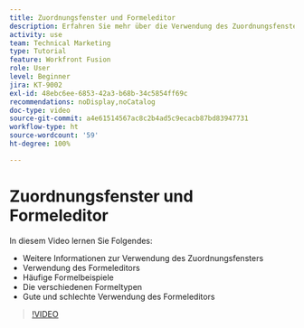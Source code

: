 ```yaml
---
title: Zuordnungsfenster und Formeleditor
description: Erfahren Sie mehr über die Verwendung des Zuordnungsfensters, des Formeleditors und häufige Formelbeispiele in [!DNL Adobe Workfront Fusion].
activity: use
team: Technical Marketing
type: Tutorial
feature: Workfront Fusion
role: User
level: Beginner
jira: KT-9002
exl-id: 48ebc6ee-6853-42a3-b68b-34c5854ff69c
recommendations: noDisplay,noCatalog
doc-type: video
source-git-commit: a4e61514567ac8c2b4ad5c9ecacb87bd83947731
workflow-type: ht
source-wordcount: '59'
ht-degree: 100%

---
```


# Zuordnungsfenster und Formeleditor

In diesem Video lernen Sie Folgendes:

* Weitere Informationen zur Verwendung des Zuordnungsfensters
* Verwendung des Formeleditors
* Häufige Formelbeispiele
* Die verschiedenen Formeltypen
* Gute und schlechte Verwendung des Formeleditors

>[!VIDEO](https://video.tv.adobe.com/v/335262/?quality=12&learn=on)
